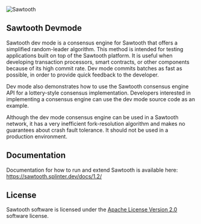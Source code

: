![Sawtooth](https://raw.githubusercontent.com/splintercommunity/sawtooth-core/master/images/sawtooth_logo_light_blue-small.png)

Sawtooth Devmode
-------------

Sawtooth dev mode is a consensus engine for Sawtooth that offers a
simplified random-leader algorithm. This method is intended for testing
applications built on top of the Sawtooth platform. It is useful
when developing transaction processors, smart contracts, or other components
because of its high commit rate. Dev mode commits batches as fast as possible,
in order to provide quick feedback to the developer.

Dev mode also demonstrates how to use the Sawtooth consensus engine API for a
lottery-style consensus implementation. Developers interested in implementing
a consensus engine can use the dev mode source code as an example.

Although the dev mode consensus engine can be used in a Sawtooth network, it
has a very inefficient fork-resolution algorithm and makes no guarantees about
crash fault tolerance. It should not be used in a production environment.

Documentation
-------------

Documentation for how to run and extend Sawtooth is available here:
https://sawtooth.splinter.dev/docs/1.2/


License
-------

Sawtooth software is licensed under the [Apache License Version 2.0](LICENSE) software license.
